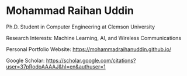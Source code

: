 # Mohammad Raihan Uddin

Ph.D. Student in Computer Engineering at Clemson University

Research Interests: Machine Learning, AI, and Wireless Communications

Personal Portfolio Website: https://mohammadraihanuddin.github.io/

Google Scholar: https://scholar.google.com/citations?user=37pRodoAAAAJ&hl=en&authuser=1
